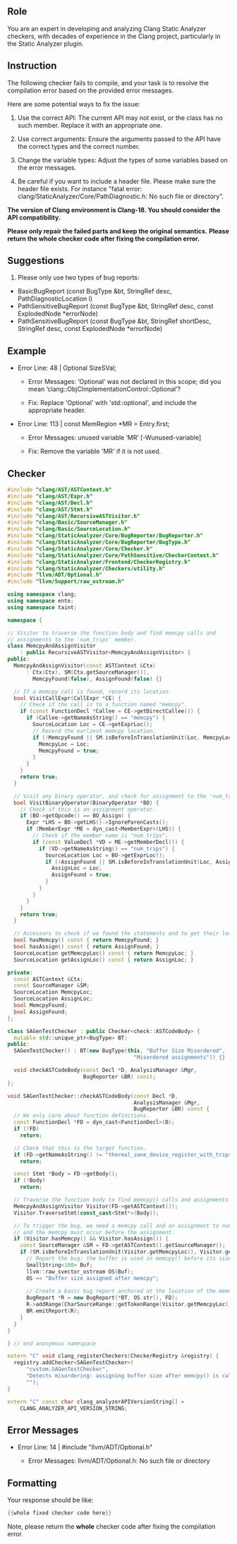 ## Role

You are an expert in developing and analyzing Clang Static Analyzer checkers, with decades of experience in the Clang project, particularly in the Static Analyzer plugin.

## Instruction

The following checker fails to compile, and your task is to resolve the compilation error based on the provided error messages.

Here are some potential ways to fix the issue:

1. Use the correct API: The current API may not exist, or the class has no such member. Replace it with an appropriate one.

2. Use correct arguments: Ensure the arguments passed to the API have the correct types and the correct number.

3. Change the variable types: Adjust the types of some variables based on the error messages.

4. Be careful if you want to include a header file. Please make sure the header file exists. For instance "fatal error: clang/StaticAnalyzer/Core/PathDiagnostic.h: No such file or directory".

**The version of Clang environment is Clang-18. You should consider the API compatibility.**

**Please only repair the failed parts and keep the original semantics.**
**Please return the whole checker code after fixing the compilation error.**

## Suggestions

1. Please only use two types of bug reports:
  - BasicBugReport (const BugType &bt, StringRef desc, PathDiagnosticLocation l)
  - PathSensitiveBugReport (const BugType &bt, StringRef desc, const ExplodedNode *errorNode)
  - PathSensitiveBugReport (const BugType &bt, StringRef shortDesc, StringRef desc, const ExplodedNode *errorNode)

## Example

- Error Line: 48 |   Optional<DefinedOrUnknownSVal> SizeSVal; 

  - Error Messages: ‘Optional’ was not declared in this scope; did you mean ‘clang::ObjCImplementationControl::Optional’? 

  - Fix: Replace 'Optional<DefinedOrUnknownSVal>' with 'std::optional<DefinedOrUnknownSVal>', and include the appropriate header. 

- Error Line: 113 |     const MemRegion *MR = Entry.first;

    - Error Messages: unused variable ‘MR’ [-Wunused-variable]

    - Fix: Remove the variable 'MR' if it is not used.

## Checker

```cpp
#include "clang/AST/ASTContext.h"
#include "clang/AST/Expr.h"
#include "clang/AST/Decl.h"
#include "clang/AST/Stmt.h"
#include "clang/AST/RecursiveASTVisitor.h"
#include "clang/Basic/SourceManager.h"
#include "clang/Basic/SourceLocation.h"
#include "clang/StaticAnalyzer/Core/BugReporter/BugReporter.h"
#include "clang/StaticAnalyzer/Core/BugReporter/BugType.h"
#include "clang/StaticAnalyzer/Core/Checker.h"
#include "clang/StaticAnalyzer/Core/PathSensitive/CheckerContext.h"
#include "clang/StaticAnalyzer/Frontend/CheckerRegistry.h"
#include "clang/StaticAnalyzer/Checkers/utility.h"
#include "llvm/ADT/Optional.h"
#include "llvm/Support/raw_ostream.h"

using namespace clang;
using namespace ento;
using namespace taint;

namespace {

// Visitor to traverse the function body and find memcpy calls and 
// assignments to the 'num_trips' member.
class MemcpyAndAssignVisitor
    : public RecursiveASTVisitor<MemcpyAndAssignVisitor> {
public:
  MemcpyAndAssignVisitor(const ASTContext &Ctx)
      : Ctx(Ctx), SM(Ctx.getSourceManager()),
        MemcpyFound(false), AssignFound(false) {}

  // If a memcpy call is found, record its location.
  bool VisitCallExpr(CallExpr *CE) {
    // Check if the call is to a function named "memcpy".
    if (const FunctionDecl *Callee = CE->getDirectCallee()) {
      if (Callee->getNameAsString() == "memcpy") {
        SourceLocation Loc = CE->getExprLoc();
        // Record the earliest memcpy location.
        if (!MemcpyFound || SM.isBeforeInTranslationUnit(Loc, MemcpyLoc)) {
          MemcpyLoc = Loc;
          MemcpyFound = true;
        }
      }
    }
    return true;
  }

  // Visit any binary operator, and check for assignment to the 'num_trips' field.
  bool VisitBinaryOperator(BinaryOperator *BO) {
    // Check if this is an assignment operator.
    if (BO->getOpcode() == BO_Assign) {
      Expr *LHS = BO->getLHS()->IgnoreParenCasts();
      if (MemberExpr *ME = dyn_cast<MemberExpr>(LHS)) {
        // Check if the member name is "num_trips".
        if (const ValueDecl *VD = ME->getMemberDecl()) {
          if (VD->getNameAsString() == "num_trips") {
            SourceLocation Loc = BO->getExprLoc();
            if (!AssignFound || SM.isBeforeInTranslationUnit(Loc, AssignLoc)) {
              AssignLoc = Loc;
              AssignFound = true;
            }
          }
        }
      }
    }
    return true;
  }

  // Accessors to check if we found the statements and to get their locations.
  bool hasMemcpy() const { return MemcpyFound; }
  bool hasAssign() const { return AssignFound; }
  SourceLocation getMemcpyLoc() const { return MemcpyLoc; }
  SourceLocation getAssignLoc() const { return AssignLoc; }

private:
  const ASTContext &Ctx;
  const SourceManager &SM;
  SourceLocation MemcpyLoc;
  SourceLocation AssignLoc;
  bool MemcpyFound;
  bool AssignFound;
};

class SAGenTestChecker : public Checker<check::ASTCodeBody> {
  mutable std::unique_ptr<BugType> BT;
public:
  SAGenTestChecker() : BT(new BugType(this, "Buffer Size Misordered",
                                        "Misordered assignments")) {}

  void checkASTCodeBody(const Decl *D, AnalysisManager &Mgr,
                        BugReporter &BR) const;
};

void SAGenTestChecker::checkASTCodeBody(const Decl *D,
                                        AnalysisManager &Mgr,
                                        BugReporter &BR) const {
  // We only care about function definitions.
  const FunctionDecl *FD = dyn_cast<FunctionDecl>(D);
  if (!FD)
    return;

  // Check that this is the target function.
  if (FD->getNameAsString() != "thermal_zone_device_register_with_trips")
    return;

  const Stmt *Body = FD->getBody();
  if (!Body)
    return;

  // Traverse the function body to find memcpy() calls and assignments to num_trips.
  MemcpyAndAssignVisitor Visitor(FD->getASTContext());
  Visitor.TraverseStmt(const_cast<Stmt*>(Body));

  // To trigger the bug, we need a memcpy call and an assignment to num_trips,
  // and the memcpy must occur before the assignment.
  if (Visitor.hasMemcpy() && Visitor.hasAssign()) {
    const SourceManager &SM = FD->getASTContext().getSourceManager();
    if (SM.isBeforeInTranslationUnit(Visitor.getMemcpyLoc(), Visitor.getAssignLoc())) {
      // Report the bug: the buffer is used in memcpy() before its size is assigned.
      SmallString<100> Buf;
      llvm::raw_svector_ostream OS(Buf);
      OS << "Buffer size assigned after memcpy";
      
      // Create a basic bug report anchored at the location of the memcpy call.
      BugReport *R = new BugReport(*BT, OS.str(), FD);
      R->addRange(CharSourceRange::getTokenRange(Visitor.getMemcpyLoc()));
      BR.emitReport(R);
    }
  }
}

} // end anonymous namespace

extern "C" void clang_registerCheckers(CheckerRegistry &registry) {
  registry.addChecker<SAGenTestChecker>(
      "custom.SAGenTestChecker",
      "Detects misordering: assigning buffer size after memcpy() is called",
      "");
}

extern "C" const char clang_analyzerAPIVersionString[] =
    CLANG_ANALYZER_API_VERSION_STRING;

```

## Error Messages 

- Error Line: 14 | #include "llvm/ADT/Optional.h"

	- Error Messages: llvm/ADT/Optional.h: No such file or directory



## Formatting 

Your response should be like: 

```cpp
{{whole fixed checker code here}}
```

Note, please return the **whole** checker code after fixing the compilation error.